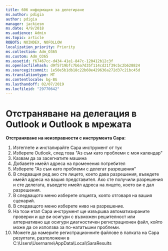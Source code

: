 ```yaml
---
title: 606 информация за делегиране
ms.author: pdigia
author: pdigia
manager: jackiesm
ms.date: 4/9/2018
ms.audience: Admin
ms.topic: article
ROBOTS: NOINDEX, NOFOLLOW
localization_priority: Priority
ms.collection: Adm_O365
ms.custom: Adm_O365
ms.assetid: f67467cc-d434-41e1-847c-120412b12c3f
ms.openlocfilehash: d9f5719bfc7b6a7d35f114cd21f39cbc2b628824
ms.sourcegitcommit: 1e50e5b1db18c22b60e429636a272d37c21bc45d
ms.translationtype: MT
ms.contentlocale: bg-BG
ms.lasthandoff: 02/07/2019
ms.locfileid: "29770642"
---
```

# <a name="troubleshooting-delegation-in-outlook-and-outlook-on-the-web"></a>Отстраняване на делегация в Outlook и Outlook в мрежата

**Отстраняване на неизправности с инструмента Сара:**

1. Изтеглете и инсталирайте Сара инструмент от тук
1. Изберете Outlook, след това "Аз съм като проблеми с моя календар"
1. Казвам да за засегнатите машина
1. Добавете имейл адреса на променения потребител
1. Изберете "Аз съм като проблеми с делегат разрешения"
1. В следващия ред ако сте лицето, което дава разрешения, въведете имейл адреса на вашия представител. Ако сте получили разрешения и сте делегата, въведете имейл адреса на лицето, което ви е дал разрешения.
1. В следващото меню изберете опцията, която отговаря на вашия сценарий. 
1. В следващото меню изберете ниво на разрешение.
1. На този етап Сара инструмент ще извършва автоматизираните проверки и ще ви осигури с възможен решителност или алтернативно ще осигури диагностичен регистрационен файл, който може да се използва за по-нататъшни проблеми.
1. Можете да намерите регистрационните файлове в папката на Сара резултати, разположени в C:\Users\Username\AppData\Local\SaraResults